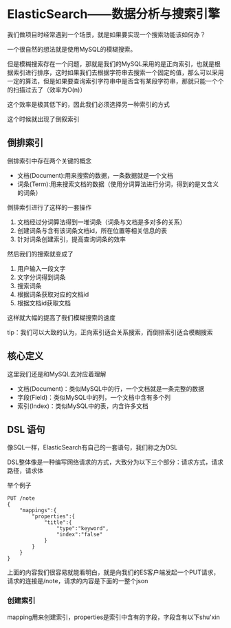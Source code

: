 # ElasticSearch——数据分析与搜索引擎

我们做项目时经常遇到一个场景，就是如果要实现一个搜索功能该如何办？

一个很自然的想法就是使用MySQL的模糊搜索。

但是模糊搜索存在一个问题，那就是我们的MySQL采用的是正向索引，也就是根据索引进行排序，这时如果我们去根据字符串去搜索一个固定的值，那么可以采用一定的算法，但是如果要查询索引字符串中是否含有某段字符串，那就只能一个个的扫描过去了（效率为O(n)）

这个效率是极其低下的，因此我们必须选择另一种索引的方式

这个时候就出现了倒叙索引

## 倒排索引

倒排索引中存在两个关键的概念

* 文档(Document):用来搜索的数据，一条数据就是一个文档
* 词条(Term):用来搜索文档的数据（使用分词算法进行分词，得到的是又含义的词条）

倒排索引进行了这样的一套操作

1. 文档经过分词算法得到一堆词条（词条与文档是多对多的关系）
2. 创建词条与含有该词条文档id，所在位置等相关信息的表
3. 针对词条创建索引，提高查询词条的效率

然后我们的搜索就变成了

1. 用户输入一段文字
2. 文字分词得到词条
3. 搜索词条
4. 根据词条获取对应的文档id
5. 根据文档id获取文档

这样就大幅的提高了我们模糊搜索的速度

tip：我们可以大致的认为，正向索引适合关系搜索，而倒排索引适合模糊搜索

## 核心定义

这里我们还是和MySQL去对应着理解

* 文档(Document)：类似MySQL中的行，一个文档就是一条完整的数据
* 字段(Field)：类似MySQL中的列，一个文档中含有多个列
* 索引(Index)：类似MySQL中的表，内含许多文档

## DSL 语句

像SQL一样，ElasticSearch有自己的一套语句，我们称之为DSL

DSL整体像是一种编写网络请求的方式，大致分为以下三个部分：请求方式，请求路径，请求体

举个例子

```DSL
PUT /note
{
	"mappings":{
		"properties":{
			"title":{
				"type":"keyword",
				"index":"false"
			}
		}
	}
}
```


上面的内容我们很容易就能看明白，就是向我们的ES客户端发起一个PUT请求，请求的连接是/note，请求的内容是下面的一整个json

### 创建索引

mapping用来创建索引，properties是索引中含有的字段，字段含有以下shu'xin